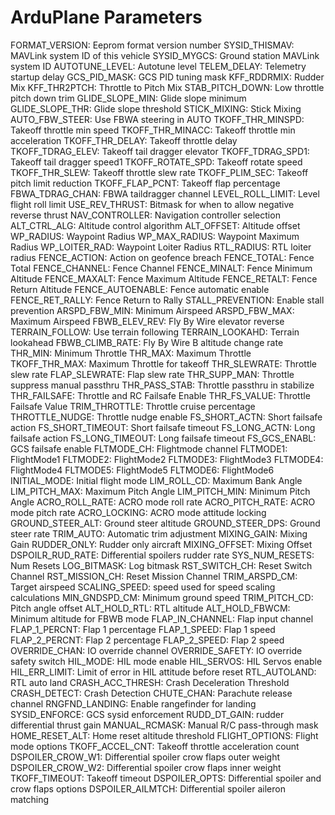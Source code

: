 # ArduPlane Parameters
FORMAT_VERSION: Eeprom format version number
SYSID_THISMAV: MAVLink system ID of this vehicle
SYSID_MYGCS: Ground station MAVLink system ID
AUTOTUNE_LEVEL: Autotune level
TELEM_DELAY: Telemetry startup delay
GCS_PID_MASK: GCS PID tuning mask
KFF_RDDRMIX: Rudder Mix
KFF_THR2PTCH: Throttle to Pitch Mix
STAB_PITCH_DOWN: Low throttle pitch down trim
GLIDE_SLOPE_MIN: Glide slope minimum
GLIDE_SLOPE_THR: Glide slope threshold
STICK_MIXING: Stick Mixing
AUTO_FBW_STEER: Use FBWA steering in AUTO
TKOFF_THR_MINSPD: Takeoff throttle min speed
TKOFF_THR_MINACC: Takeoff throttle min acceleration
TKOFF_THR_DELAY: Takeoff throttle delay
TKOFF_TDRAG_ELEV: Takeoff tail dragger elevator
TKOFF_TDRAG_SPD1: Takeoff tail dragger speed1
TKOFF_ROTATE_SPD: Takeoff rotate speed
TKOFF_THR_SLEW: Takeoff throttle slew rate
TKOFF_PLIM_SEC: Takeoff pitch limit reduction
TKOFF_FLAP_PCNT: Takeoff flap percentage
FBWA_TDRAG_CHAN: FBWA taildragger channel
LEVEL_ROLL_LIMIT: Level flight roll limit
USE_REV_THRUST: Bitmask for when to allow negative reverse thrust
NAV_CONTROLLER: Navigation controller selection
ALT_CTRL_ALG: Altitude control algorithm
ALT_OFFSET: Altitude offset
WP_RADIUS: Waypoint Radius
WP_MAX_RADIUS: Waypoint Maximum Radius
WP_LOITER_RAD: Waypoint Loiter Radius
RTL_RADIUS: RTL loiter radius
FENCE_ACTION: Action on geofence breach
FENCE_TOTAL: Fence Total
FENCE_CHANNEL: Fence Channel
FENCE_MINALT: Fence Minimum Altitude
FENCE_MAXALT: Fence Maximum Altitude
FENCE_RETALT: Fence Return Altitude
FENCE_AUTOENABLE: Fence automatic enable
FENCE_RET_RALLY: Fence Return to Rally
STALL_PREVENTION: Enable stall prevention
ARSPD_FBW_MIN: Minimum Airspeed
ARSPD_FBW_MAX: Maximum Airspeed
FBWB_ELEV_REV: Fly By Wire elevator reverse
TERRAIN_FOLLOW: Use terrain following
TERRAIN_LOOKAHD: Terrain lookahead
FBWB_CLIMB_RATE: Fly By Wire B altitude change rate
THR_MIN: Minimum Throttle
THR_MAX: Maximum Throttle
TKOFF_THR_MAX: Maximum Throttle for takeoff
THR_SLEWRATE: Throttle slew rate
FLAP_SLEWRATE: Flap slew rate
THR_SUPP_MAN: Throttle suppress manual passthru
THR_PASS_STAB: Throttle passthru in stabilize
THR_FAILSAFE: Throttle and RC Failsafe Enable
THR_FS_VALUE: Throttle Failsafe Value
TRIM_THROTTLE: Throttle cruise percentage
THROTTLE_NUDGE: Throttle nudge enable
FS_SHORT_ACTN: Short failsafe action
FS_SHORT_TIMEOUT: Short failsafe timeout
FS_LONG_ACTN: Long failsafe action
FS_LONG_TIMEOUT: Long failsafe timeout
FS_GCS_ENABL: GCS failsafe enable
FLTMODE_CH: Flightmode channel
FLTMODE1: FlightMode1
FLTMODE2: FlightMode2
FLTMODE3: FlightMode3
FLTMODE4: FlightMode4
FLTMODE5: FlightMode5
FLTMODE6: FlightMode6
INITIAL_MODE: Initial flight mode
LIM_ROLL_CD: Maximum Bank Angle
LIM_PITCH_MAX: Maximum Pitch Angle
LIM_PITCH_MIN: Minimum Pitch Angle
ACRO_ROLL_RATE: ACRO mode roll rate
ACRO_PITCH_RATE: ACRO mode pitch rate
ACRO_LOCKING: ACRO mode attitude locking
GROUND_STEER_ALT: Ground steer altitude
GROUND_STEER_DPS: Ground steer rate
TRIM_AUTO: Automatic trim adjustment
MIXING_GAIN: Mixing Gain
RUDDER_ONLY: Rudder only aircraft
MIXING_OFFSET: Mixing Offset
DSPOILR_RUD_RATE: Differential spoilers rudder rate
SYS_NUM_RESETS: Num Resets
LOG_BITMASK: Log bitmask
RST_SWITCH_CH: Reset Switch Channel
RST_MISSION_CH: Reset Mission Channel
TRIM_ARSPD_CM: Target airspeed
SCALING_SPEED: speed used for speed scaling calculations
MIN_GNDSPD_CM: Minimum ground speed
TRIM_PITCH_CD: Pitch angle offset
ALT_HOLD_RTL: RTL altitude
ALT_HOLD_FBWCM: Minimum altitude for FBWB mode
FLAP_IN_CHANNEL: Flap input channel
FLAP_1_PERCNT: Flap 1 percentage
FLAP_1_SPEED: Flap 1 speed
FLAP_2_PERCNT: Flap 2 percentage
FLAP_2_SPEED: Flap 2 speed
OVERRIDE_CHAN: IO override channel
OVERRIDE_SAFETY: IO override safety switch
HIL_MODE: HIL mode enable
HIL_SERVOS: HIL Servos enable
HIL_ERR_LIMIT: Limit of error in HIL attitude before reset
RTL_AUTOLAND: RTL auto land
CRASH_ACC_THRESH: Crash Deceleration Threshold
CRASH_DETECT: Crash Detection
CHUTE_CHAN: Parachute release channel
RNGFND_LANDING: Enable rangefinder for landing
SYSID_ENFORCE: GCS sysid enforcement
RUDD_DT_GAIN: rudder differential thrust gain
MANUAL_RCMASK: Manual R/C pass-through mask
HOME_RESET_ALT: Home reset altitude threshold
FLIGHT_OPTIONS: Flight mode options
TKOFF_ACCEL_CNT: Takeoff throttle acceleration count
DSPOILER_CROW_W1: Differential spoiler crow flaps outer weight
DSPOILER_CROW_W2: Differential spoiler crow flaps inner weight
TKOFF_TIMEOUT: Takeoff timeout
DSPOILER_OPTS: Differential spoiler and crow flaps options
DSPOILER_AILMTCH: Differential spoiler aileron matching
